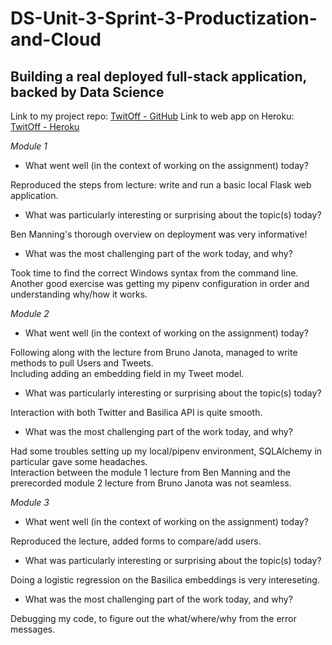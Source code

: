 # DS-Unit-3-Sprint-3-Productization-and-Cloud
Building a real deployed full-stack application, backed by Data Science
--------------------

Link to my project repo: [TwitOff - GitHub](https://github.com/Okocha76/TwitOff)
Link to web app on Heroku: [TwitOff - Heroku](https://okocha76-twitoff.herokuapp.com)

*Module 1*

- What went well (in the context of working on the assignment) today?

Reproduced the steps from lecture: write and run a basic local Flask web application.

- What was particularly interesting or surprising about the topic(s) today?

Ben Manning's thorough overview on deployment was very informative!

- What was the most challenging part of the work today, and why?

Took time to find the correct Windows syntax from the command line.  
Another good exercise was getting my pipenv configuration in order and understanding why/how it works.

*Module 2*

- What went well (in the context of working on the assignment) today?

Following along with the lecture from Bruno Janota, managed to write methods to pull Users and Tweets.  
Including adding an embedding field in my Tweet model.

- What was particularly interesting or surprising about the topic(s) today?

Interaction with both Twitter and Basilica API is quite smooth.

- What was the most challenging part of the work today, and why?

Had some troubles setting up my local/pipenv environment, SQLAlchemy in particular gave some headaches.  
Interaction between the module 1 lecture from Ben Manning and the prerecorded module 2 lecture from Bruno Janota was not seamless. 

*Module 3*

- What went well (in the context of working on the assignment) today?

Reproduced the lecture, added forms to compare/add users.

- What was particularly interesting or surprising about the topic(s) today?

Doing a logistic regression on the Basilica embeddings is very intereseting.  

- What was the most challenging part of the work today, and why?

Debugging my code, to figure out the what/where/why from the error messages.

